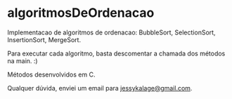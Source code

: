 # algoritmosDeOrdenacao
Implementacao de algoritmos de ordenacao: BubbleSort, SelectionSort, InsertionSort, MergeSort.

Para executar cada algoritmo, basta descomentar a chamada dos métodos na main. :)

Métodos desenvolvidos em C.

Qualquer dúvida, enviei um email para jessykalage@gmail.com.
